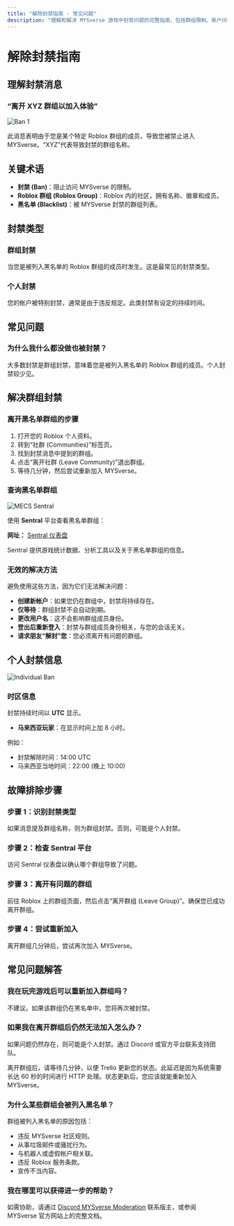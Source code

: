 ```yaml
---
title: "解除封禁指南 - 常见问题"
description: "理解和解决 MYSverse 游戏中封禁问题的完整指南，包括群组限制、账户问题和故障排除步骤。"
---
```


# 解除封禁指南

## 理解封禁消息

### “离开 XYZ 群组以加入体验”

![Ban 1](/images/faq/ban/group_ban_example.png)

此消息表明由于您是某个特定 Roblox 群组的成员，导致您被禁止进入 MYSverse。“XYZ”代表导致封禁的群组名称。

## 关键术语

- **封禁 (Ban)**：阻止访问 MYSverse 的限制。
- **Roblox 群组 (Roblox Group)**：Roblox 内的社区，拥有名称、徽章和成员。
- **黑名单 (Blacklist)**：被 MYSverse 封禁的群组列表。

## 封禁类型

### 群组封禁

当您是被列入黑名单的 Roblox 群组的成员时发生。这是最常见的封禁类型。

### 个人封禁

您的帐户被特别封禁，通常是由于违反规定。此类封禁有设定的持续时间。

## 常见问题

### 为什么我什么都没做也被封禁？

大多数封禁是群组封禁，意味着您是被列入黑名单的 Roblox 群组的成员。个人封禁较少见。

## 解决群组封禁

### 离开黑名单群组的步骤

1. 打开您的 Roblox 个人资料。
2. 转到“社群 (Communities)”标签页。
3. 找到封禁消息中提到的群组。
4. 点击“离开社群 (Leave Community)”退出群组。
5. 等待几分钟，然后尝试重新加入 MYSverse。

### 查询黑名单群组

![MECS Sentral](/images/faq/ban/mecs_sentral.png)

使用 **Sentral** 平台查看黑名单群组：

**网址：** [Sentral 仪表盘](https://sentral.mysver.se/dashboard/mecs)

Sentral 提供游戏统计数据、分析工具以及关于黑名单群组的信息。

### 无效的解决方法

避免使用这些方法，因为它们无法解决问题：

- **创建新帐户**：如果您仍在群组中，封禁将持续存在。
- **仅等待**：群组封禁不会自动到期。
- **更改用户名**：这不会影响群组成员身份。
- **登出后重新登入**：封禁与群组成员身份相关，与您的会话无关。
- **请求朋友“解封”您**：您必须离开有问题的群组。

## 个人封禁信息

![Individual Ban](/images/faq/ban/individual_ban.png)

### 时区信息

封禁持续时间以 **UTC** 显示。

- **马来西亚玩家**：在显示时间上加 8 小时。

例如：

- 封禁解除时间：14:00 UTC
- 马来西亚当地时间：22:00 (晚上 10:00)

## 故障排除步骤

### 步骤 1：识别封禁类型

如果消息提及群组名称，则为群组封禁。否则，可能是个人封禁。

### 步骤 2：检查 Sentral 平台

访问 Sentral 仪表盘以确认哪个群组导致了问题。

### 步骤 3：离开有问题的群组

前往 Roblox 上的群组页面，然后点击“离开群组 (Leave Group)”。确保您已成功离开群组。

### 步骤 4：尝试重新加入

离开群组几分钟后，尝试再次加入 MYSverse。

## 常见问题解答

### 我在玩完游戏后可以重新加入群组吗？

不建议。如果该群组仍在黑名单中，您将再次被封禁。

### 如果我在离开群组后仍然无法加入怎么办？

如果问题仍然存在，则可能是个人封禁。通过 Discord 或官方平台联系支持团队。

离开群组后，请等待几分钟，以便 Trello 更新您的状态。此延迟是因为系统需要长达 60 秒的时间进行 HTTP 处理。状态更新后，您应该就能重新加入 MYSverse。

### 为什么某些群组会被列入黑名单？

群组被列入黑名单的原因包括：

- 违反 MYSverse 社区规则。
- 从事垃圾邮件或骚扰行为。
- 与机器人或虚假帐户相关联。
- 违反 Roblox 服务条款。
- 宣传不当内容。

### 我在哪里可以获得进一步的帮助？

如需协助，请通过 [Discord MYSverse Moderation](https://discord.gg/n22p4CMHf4) 联系版主，或参阅 MYSverse 官方网站上的完整文档。
